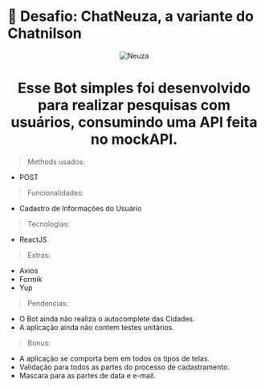 <h1> 🚀 Desafio: ChatNeuza, a variante do Chatnilson </h1>
<div align="center">
<img src="https://cdn-icons.flaticon.com/png/512/3273/premium/3273828.png?token=exp=1638511143~hmac=c0ad9d57a61d4e8b8bdb85ba351071da" alt="Neuza">
<h1> Esse Bot simples foi desenvolvido para realizar pesquisas com usuários, consumindo uma API feita no mockAPI. </h1>
</div>

  
>Methods usados:
- POST
  
>Funcionalidades:
- Cadastro de Informações do Usuário
  
>Tecnologias:
- ReactJS
  
>Extras:
- Axios
- Formik
- Yup
  
>Pendencias:
- O Bot ainda não realiza o autocomplete das Cidades.
- A aplicação ainda não contem testes unitários.
  
>Bonus:
- A aplicação se comporta bem em todos os tipos de telas.
- Validação para todos as partes do processo de cadastramento.
- Mascara para as partes de data e e-mail.
  
